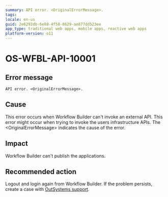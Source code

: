 ```yaml
---
summary: API error. <OriginalErrorMessage>.
tags:
locale: en-us
guid: 2e6292db-6e88-4f58-8629-ae877dd523ee
app_type: traditional web apps, mobile apps, reactive web apps
platform-version: o11
---
```


# OS-WFBL-API-10001

## Error message

`API error. <OriginalErrorMessage>.`

## Cause

This error occurs when Workflow Builder can't invoke an external API. This error might occur when trying to invoke the users infrastructure APIs.
The &lt;OriginalErrorMessage&gt; indicates the cause of the error.

## Impact

Workflow Builder can't publish the applications.

## Recommended action

Logout and login again from Workflow Builder. If the problem persists, create a case with [OutSystems support](https://success.outsystems.com/Support).
